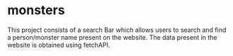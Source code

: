 # monsters

This project consists of a search Bar which allows users to search and find a person/monster name present on the website.
The data present in the website is obtained using fetchAPI.
